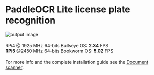# PaddleOCR Lite license plate recognition
![output image]( https://qengineering.eu/github/PaddleOCR_License.webp )<br><br>
RPi4 @ 1925 MHz 64-bits Bullseye OS: **2.34** FPS<br>
**RPi5** @2450 MHz 64-bits Bookworm OS:  **5.02** FPS<br><br>
For more info and the complete installation guide see the [Document scanner](https://github.com/Qengineering/PaddleOCR-Lite-Document/blob/main/README.md).
